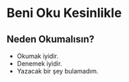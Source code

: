 # Beni Oku Kesinlikle
## Neden Okumalısın?
* Okumak iyidir.
* Denemek iyidir.
* Yazacak bir şey bulamadım.


